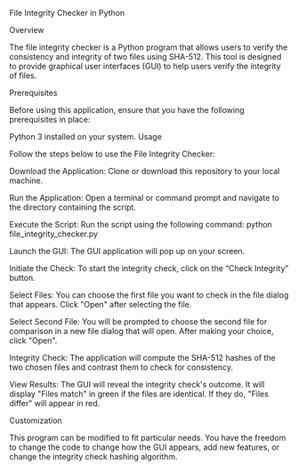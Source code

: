 File Integrity Checker in Python

Overview

The file integrity checker is a Python program that allows users to verify the consistency and integrity of two files using SHA-512. This tool is designed to provide graphical user interfaces (GUI) to help users verify the integrity of files.

Prerequisites

Before using this application, ensure that you have the following prerequisites in place:

Python 3 installed on your system.
Usage

Follow the steps below to use the File Integrity Checker:

Download the Application: Clone or download this repository to your local machine.

Run the Application: Open a terminal or command prompt and navigate to the directory containing the script.

Execute the Script: Run the script using the following command: python file_integrity_checker.py

Launch the GUI: The GUI application will pop up on your screen.

Initiate the Check: To start the integrity check, click on the “Check Integrity” button.

Select Files: You can choose the first file you want to check in the file dialog that appears. Click "Open" after selecting the file.

Select Second File: You will be prompted to choose the second file for comparison in a new file dialog that will open. After making your choice, click "Open".

Integrity Check: The application will compute the SHA-512 hashes of the two chosen files and contrast them to check for consistency.

View Results: The GUI will reveal the integrity check's outcome. It will display "Files match" in green if the files are identical. If they do, "Files differ" will appear in red.

Customization

This program can be modified to fit particular needs. You have the freedom to change the code to change how the GUI appears, add new features, or change the integrity check hashing algorithm.
